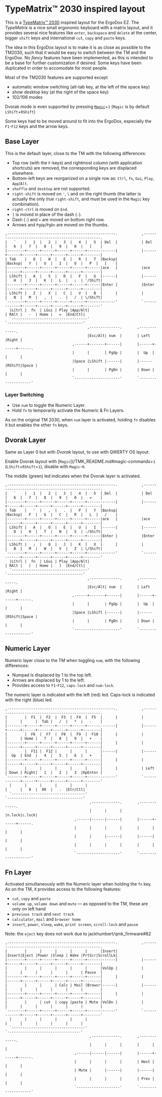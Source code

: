 # TypeMatrix™ 2030 inspired layout

This is a [TypeMatrix™ 2030](http://typematrix.com/2030/features.php) inspired layout for the ErgoDox EZ. The _TypeMatrix_ is a nice small ergonomic keyboard with a matrix layout, and it provides several nice features like `enter`, `backspace` and `delete` at the center, bigger `shift` keys and international `cut`, `copy` and `paste` keys.

The idea in this ErgoDox layout is to make it is as close as possible to the TM2030, such that it would be easy to switch between the TM and the ErgoDox. No _fancy_ features have been implemented, as this is intended to be a base for further customization if desired. Some keys have been duplicated in order to accomodate for most people.

Most of the TM2030 features are supported except
* automatic window switching (alt-tab key, at the left of the space key)
* show desktop key (at the right of the space key)
* 102/106 modes

Dvorak mode is even supported by pressing [`Magic`](/TMK_README.md#magic-commands)+`1` (`Magic` is by default `LShift`+`RShift`)

Some keys had to be moved around to fit into the ErgoDox, especially the `F1`-`F12` keys and the arrow keys.

## Base Layer
This is the default layer, close to the TM with the following differences:

 - Top row (with the `F`-keys) and rightmost column (with application shortcuts) are removed, the corresponding keys are displaced elsewhere.
 - Bottom-left keys are reorganized on a single row as: `Ctrl`, `fn`, `Gui`, `Play`, `App`/`Alt`.
 - `shuffle` and `desktop` are not supported.
 - `right-shift` is moved on `'`, `\` and on the right thumb (the latter is actually the only _true_ `right-shift`, and must be used in the `Magic` key combination).
 - `right-ctrl` is moved on `End`.
 - `]` is moved in place of the dash (`-`).
 - Dash (`-`) and `=` are moved on bottom right row.
 - Arrows and `PgUp`/`PgDn` are moved on the thumbs.

```
,--------------------------------------------------.           ,--------------------------------------------------.
|   `    |   1  |   2  |   3  |   4  |   5  | Del  |           | Del  |   6  |   7  |   8  |   9  |   0  |   ]    |
|--------+------+------+------+------+-------------|           |------+------+------+------+------+------+--------|
| Tab    |   Q  |   W  |   E  |   R  |   T  |Backsp|           |Backsp|   Y  |   U  |   I  |   O  |   P  |   [    |
|--------+------+------+------+------+------|ace   |           |ace   |------+------+------+------+------+--------|
| LShift |   A  |   S  |   D  |   F  |   G  |------|           |------|   H  |   J  |   K  |   L  |   ;  | '/Shift|
|--------+------+------+------+------+------|Enter |           |Enter |------+------+------+------+------+--------|
| LShift |   Z  |   X  |   C  |   V  |   B  |      |           |      |   N  |   M  |   ,  |   .  |   /  | \/Shift|
`--------+------+------+------+------+-------------'           `-------------+------+------+------+------+--------'
  |LCtrl |  fn  | LGui | Play |App/Alt|                                      | RAlt |   -  | Home |   =  |End/Ctl|
  `-----------------------------------'                                      `-----------------------------------'
                                      ,--------------.       ,-------------.
                                      |Esc/Alt| num  |       | Left |Right |
                               ,------+-------+------|       |------+------+------.
                               |      |       | PgUp |       |  Up  |      |      |
                               |Space |LShift |------|       |------|RShift|Space |
                               |      |       | PgDn |       | Down |      |      |
                               `---------------------'       `--------------------'
```

### Layer Switching
- Use `num` to toggle the Numeric Layer.
- Hold `fn` to temporarily activate the Numeric & Fn Layers.

As on the original TM 2030, when `num` layer is activated, holding `fn` disables it but enables the other `fn` keys.

## Dvorak Layer
Same as Layer 0 but with _Dvorak_ layout, to use with QWERTY OS layout.

Enable Dvorak layout with [`Magic`](/TMK_README.md#magic-commands+`1` (`LShift`+`RShift`+`1`), disable with `Magic`-`0`.

The middle (green) led indicates when the Dvorak layer is activated.

    ,--------------------------------------------------.           ,--------------------------------------------------.
    |   `    |   1  |   2  |   3  |   4  |   5  | Del  |           | Del  |   6  |   7  |   8  |   9  |   0  |   =    |
    |--------+------+------+------+------+-------------|           |------+------+------+------+------+------+--------|
    | Tab    |   '  |   ,  |   .  |   P  |   Y  |Backsp|           |Backsp|   F  |   G  |   C  |   R  |   L  |   /    |
    |--------+------+------+------+------+------|ace   |           |ace   |------+------+------+------+------+--------|
    | LShift |   A  |   O  |   E  |   U  |   I  |------|           |------|   D  |   H  |   T  |   N  |   S  | -/Shift|
    |--------+------+------+------+------+------|Enter |           |Enter |------+------+------+------+------+--------|
    | LShift |   ;  |   Q  |   J  |   K  |   X  |      |           |      |   B  |   M  |   W  |   V  |   Z  | \/Shift|
    `--------+------+------+------+------+-------------'           `-------------+------+------+------+------+--------'
      |LCtrl |  fn  | LGui | Play |App/Alt|                                      | RAlt |   [  | Home |   ]  |End/Ctl|
      `-----------------------------------'                                      `-----------------------------------'
                                          ,--------------.       ,-------------.
                                          |Esc/Alt| num  |       | Left |Right |
                                   ,------+-------+------|       |------+------+------.
                                   |      |       | PgUp |       |  Up  |      |      |
                                   |Space |LShift |------|       |------|RShift|Space |
                                   |      |       | PgDn |       | Down |      |      |
                                   `---------------------'       `--------------------'

## Numeric Layer
Numeric layer close to the TM when toggling `num`, with the following differences:

- Numpad is displaced by 1 to the top left.
- Arrows are displaced by 1 to the left.
- Provides access to `F1`-`F12`, `caps-lock` and `num-lock`.

The numeric layer is indicated with the left (red) led. Caps-lock is indicated with the right (blue) led.

    ,--------------------------------------------------.           ,--------------------------------------------------.
    |        |  F1  |  F2  |  F3  |  F4  |  F5  |      |           |      |      |      |  Tab |   /  |   *  |   -    |
    |--------+------+------+------+------+-------------|           |------+------+------+------+------+------+--------|
    |        |  F6  |  F7  |  F8  |  F9  |  F10 |      |           |      |      | Home |   7  |   8  |   9  |   +    |
    |--------+------+------+------+------+------|      |           |      |------+------+------+------+------+--------|
    |        |  F11 |  F12 |      |      |      |------|           |------|  Up  | End  |   4  |   5  |   6  |   +    |
    |--------+------+------+------+------+------|      |           |      |------+------+------+------+------+--------|
    |        |      |      |      |      |      |      |           | Left | Down | Right|   1  |   2  |   3  |KpEnter |
    `--------+------+------+------+------+-------------'           `-------------+------+------+------+------+--------'
      |      |      |      |      |      |                                       |      |   0  |  00  |   .  |Etr/Ctl|
      `----------------------------------'                                       `-----------------------------------'
                                           ,-------------.       ,-------------.
                                           |      |      |       |n.lock|c.lock|
                                    ,------|------|------|       |------+------+------.
                                    |      |      |      |       |      |      |      |
                                    |      |      |------|       |------|      |      |
                                    |      |      |      |       |      |      |      |
                                    `--------------------'       `--------------------'

## Fn Layer
Activated simultaneously with the Numeric layer when holding the `fn` key. As on the TM, it provides access to the following features:
- `cut`, `copy` and `paste`
- `volume up`, `volume down` and `mute` — as opposed to the TM, these are only on left hand
- `previous track` and `next track`
- `calculator`, `mail` and `browser home`
- `insert`, `power`, `sleep`, `wake`, `print screen`, `scroll-lock` and `pause`

Note: the `eject` key does not work due to jackhumbert/qmk_firmware#82

    ,--------------------------------------------------.           ,--------------------------------------------------.
    |        |      |      |      |      |      |Insert|           |Insert|Eject |Power |Sleep | Wake |PrtScr|ScrollLk|
    |--------+------+------+------+------+-------------|           |------+------+------+------+------+------+--------|
    |        |      |      |      |      |      |VolUp |           |      |      |      |      |      |      | Pause  |
    |--------+------+------+------+------+------|      |           |      |------+------+------+------+------+--------|
    |        |      |      | Calc | Mail |Browsr|------|           |------|      |      |      |      |      |        |
    |--------+------+------+------+------+------|      |           |      |------+------+------+------+------+--------|
    |        |      | cut  | copy |paste | Mute |VolDn |           |      |      |      |      |      |      |        |
    `--------+------+------+------+------+-------------'           `-------------+------+------+------+------+--------'
      |      |      |      |      |      |                                       |      |      |      |      |      |
      `----------------------------------'                                       `----------------------------------'
                                           ,-------------.       ,-------------.
                                           |      |      |       |      |      |
                                    ,------|------|------|       |------+------+------.
                                    |      |      |      |       | Next |      |      |
                                    | Mute |      |------|       |------|      |      |
                                    |      |      |      |       | Prev |      |      |
                                    `--------------------'       `--------------------'
